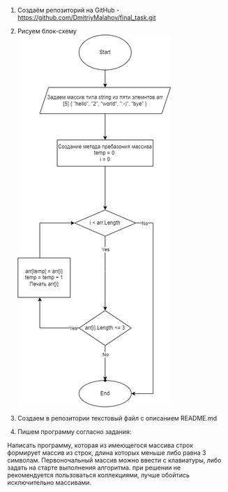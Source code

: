 1. Создаём репозиторий на GitHub - https://github.com/DmitriyMalahov/final_task.git
   
2. Рисуем блок-схему 
![Chart](Chart.png)
   
3. Создаем в репозитории текстовый файл с описанием README.md
   
4. Пишем программу согласно задания:

Написать программу, которая из имеющегося массива строк формирует массив из строк, длина которых меньше либо равна 3 символам. Первоночальный массив можно ввести с клавиатуры, либо задать на старте выполнения алгоритма. при решении не рекомендуется пользоваться коллекциями, лучше обойтись исключительно массивами.